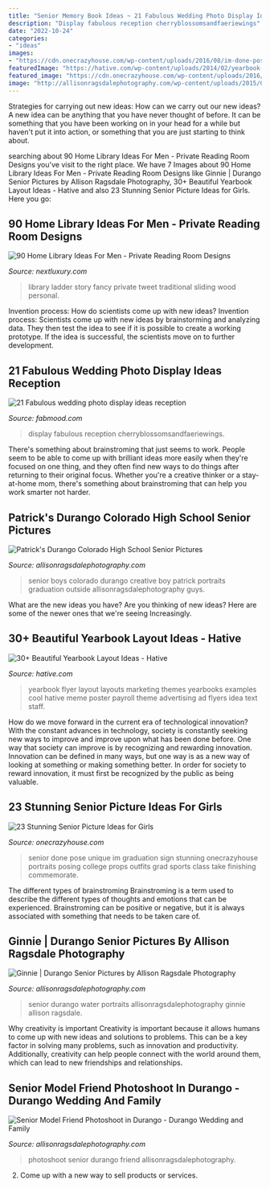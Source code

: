 ```yaml
---
title: "Senior Memory Book Ideas ~ 21 Fabulous Wedding Photo Display Ideas Reception"
description: "Display fabulous reception cherryblossomsandfaeriewings"
date: "2022-10-24"
categories:
- "ideas"
images:
- "https://cdn.onecrazyhouse.com/wp-content/uploads/2016/08/im-done-pose-682x1024.jpg"
featuredImage: "https://hative.com/wp-content/uploads/2014/02/yearbook-flyer-design-16.jpg"
featured_image: "https://cdn.onecrazyhouse.com/wp-content/uploads/2016/08/im-done-pose-682x1024.jpg"
image: "http://allisonragsdalephotography.com/wp-content/uploads/2015/01/DSC9754-681x1024.jpg"
---
```



Strategies for carrying out new ideas: How can we carry out our new ideas?
A new idea can be anything that you have never thought of before. It can be something that you have been working on in your head for a while but haven't put it into action, or something that you are just starting to think about.

	

		
searching about 90 Home Library Ideas For Men - Private Reading Room Designs you've visit to the right place. We have 7 Images about 90 Home Library Ideas For Men - Private Reading Room Designs like Ginnie | Durango Senior Pictures by Allison Ragsdale Photography, 30+ Beautiful Yearbook Layout Ideas - Hative and also 23 Stunning Senior Picture Ideas for Girls. Here you go:
		
    
## 90 Home Library Ideas For Men - Private Reading Room Designs

<img loading=lazy src="http://nextluxury.com/wp-content/uploads/two-story-wood-ladder-home-library-design-ideas.jpg" onerror="this.onerror=null;this.src='https://tse3.mm.bing.net/th?id=OIP.zBvnnMtJmLFP8d4SbgQOhAHaKI&amp;pid=15.1';" alt="90 Home Library Ideas For Men - Private Reading Room Designs">

_Source: nextluxury.com_

>library ladder story fancy private tweet traditional sliding wood personal. 

	

Invention process: How do scientists come up with new ideas?
Invention process: Scientists come up with new ideas by brainstorming and analyzing data. They then test the idea to see if it is possible to create a working prototype. If the idea is successful, the scientists move on to further development.

    
## 21 Fabulous Wedding Photo Display Ideas Reception

<img loading=lazy src="https://www.fabmood.com/wp-content/uploads/2014/09/wedding-photo-display-ideas6.jpg" onerror="this.onerror=null;this.src='https://tse1.mm.bing.net/th?id=OIP.rvrr-VUAWwWimZLpI1OPfQHaLH&amp;pid=15.1';" alt="21 Fabulous wedding photo display ideas reception">

_Source: fabmood.com_

>display fabulous reception cherryblossomsandfaeriewings. 

	

There's something about brainstroming that just seems to work. People seem to be able to come up with brilliant ideas more easily when they're focused on one thing, and they often find new ways to do things after returning to their original focus. Whether you're a creative thinker or a stay-at-home mom, there's something about brainstroming that can help you work smarter not harder.

    
## Patrick&#039;s Durango Colorado High School Senior Pictures

<img loading=lazy src="http://allisonragsdalephotography.com/wp-content/uploads/2015/01/DSC9754-681x1024.jpg" onerror="this.onerror=null;this.src='https://tse1.mm.bing.net/th?id=OIP.TU8Qy81kEeo7vzLzKAbaJgHaLI&amp;pid=15.1';" alt="Patrick&#039;s Durango Colorado High School Senior Pictures">

_Source: allisonragsdalephotography.com_

>senior boys colorado durango creative boy patrick portraits graduation outside allisonragsdalephotography guys. 

	

What are the new ideas you have?
Are you thinking of new ideas? Here are some of the newer ones that we're seeing Increasingly.

    
## 30+ Beautiful Yearbook Layout Ideas - Hative

<img loading=lazy src="https://hative.com/wp-content/uploads/2014/02/yearbook-flyer-design-16.jpg" onerror="this.onerror=null;this.src='https://tse1.mm.bing.net/th?id=OIP.uWpo0PzmW_hNe2EyDXs8ngHaLc&amp;pid=15.1';" alt="30+ Beautiful Yearbook Layout Ideas - Hative">

_Source: hative.com_

>yearbook flyer layout layouts marketing themes yearbooks examples cool hative meme poster payroll theme advertising ad flyers idea text staff. 

	

How do we move forward in the current era of technological innovation? With the constant advances in technology, society is constantly seeking new ways to improve and improve upon what has been done before. One way that society can improve is by recognizing and rewarding innovation. Innovation can be defined in many ways, but one way is as a new way of looking at something or making something better. In order for society to reward innovation, it must first be recognized by the public as being valuable.

    
## 23 Stunning Senior Picture Ideas For Girls

<img loading=lazy src="https://cdn.onecrazyhouse.com/wp-content/uploads/2016/08/im-done-pose-682x1024.jpg" onerror="this.onerror=null;this.src='https://tse3.mm.bing.net/th?id=OIP.SXjYwQxXzHOD-qKXEz1M_AHaLH&amp;pid=15.1';" alt="23 Stunning Senior Picture Ideas for Girls">

_Source: onecrazyhouse.com_

>senior done pose unique im graduation sign stunning onecrazyhouse portraits posing college props outfits grad sports class take finishing commemorate. 

	

The different types of brainstroming
Brainstroming is a term used to describe the different types of thoughts and emotions that can be experienced. Brainstroming can be positive or negative, but it is always associated with something that needs to be taken care of.

    
## Ginnie | Durango Senior Pictures By Allison Ragsdale Photography

<img loading=lazy src="https://allisonragsdalephotography.com/wp-content/uploads/2013/07/allisonragsdalephotography-3187.jpg" onerror="this.onerror=null;this.src='https://tse3.mm.bing.net/th?id=OIP.4QKLdOfTLhh5JsezdDeo3wHaE7&amp;pid=15.1';" alt="Ginnie | Durango Senior Pictures by Allison Ragsdale Photography">

_Source: allisonragsdalephotography.com_

>senior durango water portraits allisonragsdalephotography ginnie allison ragsdale. 

	

Why creativity is important
Creativity is important because it allows humans to come up with new ideas and solutions to problems. This can be a key factor in solving many problems, such as innovation and productivity. Additionally, creativity can help people connect with the world around them, which can lead to new friendships and relationships.

    
## Senior Model Friend Photoshoot In Durango - Durango Wedding And Family

<img loading=lazy src="https://allisonragsdalephotography.com/wp-content/uploads/2014/08/allisonragsdalephotography-9252.jpg" onerror="this.onerror=null;this.src='https://tse2.mm.bing.net/th?id=OIP._u-PUdLkLfJv9kbgLBh9yAHaLI&amp;pid=15.1';" alt="Senior Model Friend Photoshoot in Durango - Durango Wedding and Family">

_Source: allisonragsdalephotography.com_

>photoshoot senior durango friend allisonragsdalephotography. 

	

2. Come up with a new way to sell products or services.

